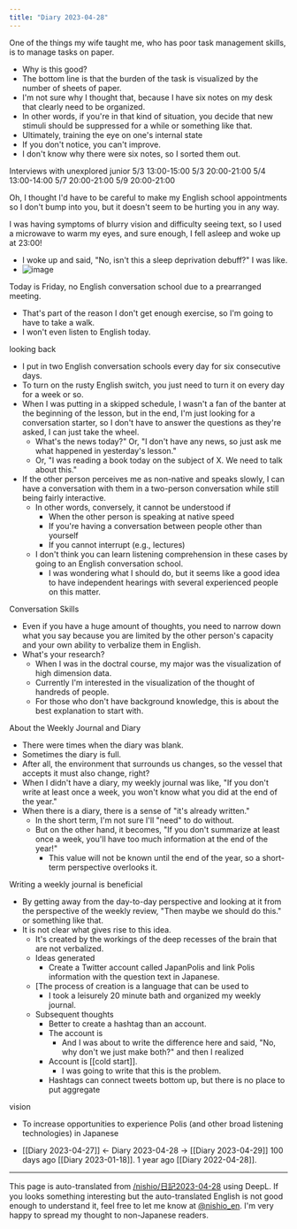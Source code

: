 ```yaml
---
title: "Diary 2023-04-28"
---
```



One of the things my wife taught me, who has poor task management skills, is to manage tasks on paper.
- Why is this good?
- The bottom line is that the burden of the task is visualized by the number of sheets of paper.
- I'm not sure why I thought that, because I have six notes on my desk that clearly need to be organized.
- In other words, if you're in that kind of situation, you decide that new stimuli should be suppressed for a while or something like that.
- Ultimately, training the eye on one's internal state
- If you don't notice, you can't improve.
- I don't know why there were six notes, so I sorted them out.

Interviews with unexplored junior
5/3 13:00-15:00
5/3 20:00-21:00
5/4 13:00-14:00
5/7 20:00-21:00
5/9 20:00-21:00

Oh, I thought I'd have to be careful to make my English school appointments so I don't bump into you, but it doesn't seem to be hurting you in any way.

I was having symptoms of blurry vision and difficulty seeing text, so I used a microwave to warm my eyes, and sure enough, I fell asleep and woke up at 23:00!
- I woke up and said, "No, isn't this a sleep deprivation debuff?" I was like.
- ![image](https://gyazo.com/e0415dde7079f5abd38d9caa18766cad/thumb/1000)

Today is Friday, no English conversation school due to a prearranged meeting.
- That's part of the reason I don't get enough exercise, so I'm going to have to take a walk.
- I won't even listen to English today.

looking back
- I put in two English conversation schools every day for six consecutive days.
- To turn on the rusty English switch, you just need to turn it on every day for a week or so.
- When I was putting in a skipped schedule, I wasn't a fan of the banter at the beginning of the lesson, but in the end, I'm just looking for a conversation starter, so I don't have to answer the questions as they're asked, I can just take the wheel.
    - What's the news today?" Or, "I don't have any news, so just ask me what happened in yesterday's lesson."
    - Or, "I was reading a book today on the subject of X. We need to talk about this."
- If the other person perceives me as non-native and speaks slowly, I can have a conversation with them in a two-person conversation while still being fairly interactive.
    - In other words, conversely, it cannot be understood if
        - When the other person is speaking at native speed
        - If you're having a conversation between people other than yourself
        - If you cannot interrupt (e.g., lectures)
    - I don't think you can learn listening comprehension in these cases by going to an English conversation school.
        - I was wondering what I should do, but it seems like a good idea to have independent hearings with several experienced people on this matter.

Conversation Skills
- Even if you have a huge amount of thoughts, you need to narrow down what you say because you are limited by the other person's capacity and your own ability to verbalize them in English.
- What's your research?
    - When I was in the doctral course, my major was the visualization of high dimension data.
    - Currently I'm interested in the visualization of the thought of handreds of people.
    - For those who don't have background knowledge, this is about the best explanation to start with.

About the Weekly Journal and Diary
- There were times when the diary was blank.
- Sometimes the diary is full.
- After all, the environment that surrounds us changes, so the vessel that accepts it must also change, right?
- When I didn't have a diary, my weekly journal was like, "If you don't write at least once a week, you won't know what you did at the end of the year."
- When there is a diary, there is a sense of "it's already written."
    - In the short term, I'm not sure I'll "need" to do without.
    - But on the other hand, it becomes, "If you don't summarize at least once a week, you'll have too much information at the end of the year!"
        - This value will not be known until the end of the year, so a short-term perspective overlooks it.

Writing a weekly journal is beneficial
- By getting away from the day-to-day perspective and looking at it from the perspective of the weekly review, "Then maybe we should do this." or something like that.
- It is not clear what gives rise to this idea.
    - It's created by the workings of the deep recesses of the brain that are not verbalized.
    - Ideas generated
        - Create a Twitter account called JapanPolis and link Polis information with the question text in Japanese.
    - [The process of creation is a language that can be used to
        - I took a leisurely 20 minute bath and organized my weekly journal.
    - Subsequent thoughts
        - Better to create a hashtag than an account.
        - The account is
            - And I was about to write the difference here and said, "No, why don't we just make both?" and then I realized
        - Account is [[cold start]].
            - I was going to write that this is the problem.
        - Hashtags can connect tweets bottom up, but there is no place to put aggregate

vision
- To increase opportunities to experience Polis (and other broad listening technologies) in Japanese

- [[Diary 2023-04-27]] ← Diary 2023-04-28 → [[Diary 2023-04-29]]
100 days ago [[Diary 2023-01-18]].
1 year ago [[Diary 2022-04-28]].
---
This page is auto-translated from [/nishio/日記2023-04-28](https://scrapbox.io/nishio/日記2023-04-28) using DeepL. If you looks something interesting but the auto-translated English is not good enough to understand it, feel free to let me know at [@nishio_en](https://twitter.com/nishio_en). I'm very happy to spread my thought to non-Japanese readers.